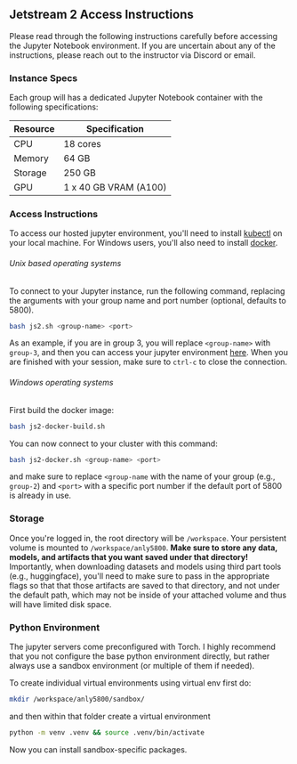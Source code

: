 ## Jetstream 2 Access Instructions

Please read through the following instructions carefully before accessing the Jupyter Notebook environment. If you are uncertain about any of the instructions, please reach out to the instructor via Discord or email.

### Instance Specs

Each group will has a dedicated Jupyter Notebook container with the following specifications:

| Resource | Specification |
|----------|---------------|
| CPU | 18 cores |
| Memory | 64 GB |
| Storage | 250 GB |
| GPU | 1 x 40 GB VRAM (A100) |

### Access Instructions

To access our hosted jupyter environment, you'll need to install [kubectl](https://kubernetes.io/docs/tasks/tools/) on your local machine. For Windows users, you'll also need to install [docker](https://docs.docker.com/desktop/install/windows-install/).

###### Unix based operating systems
To connect to your Jupyter instance, run the following command, replacing the arguments with your group name and port number (optional, defaults to 5800).

```bash
bash js2.sh <group-name> <port>
```

As an example, if you are in group 3, you will replace `<group-name>` with `group-3`, and then you can access your jupyter environment [here](http://localhost:5800). When you are finished with your session, make sure to `ctrl-c` to close the connection.

###### Windows operating systems
First build the docker image:

```bash
bash js2-docker-build.sh
```

You can now connect to your cluster with this command:

```bash
bash js2-docker.sh <group-name> <port>
```

and make sure to replace `<group-name` with the name of your group (e.g., `group-2`) and `<port>` with a specific port number if the default port of 5800 is already in use.

### Storage

Once you're logged in, the root directory will be `/workspace`. Your persistent volume is mounted to `/workspace/anly5800`. **Make sure to store any data, models, and artifacts that you want saved under that directory!** Importantly, when downloading datasets and models using third part tools (e.g., huggingface), you'll need to make sure to pass in the appropriate flags so that that those artifacts are saved to that directory, and not under the default path, which may not be inside of your attached volume and thus will have limited disk space.

### Python Environment

The jupyter servers come preconfigured with Torch. I highly recommend that you not configure the base python environment directly, but rather always use a sandbox environment (or multiple of them if needed).

To create individual virtual environments using virtual env first do:

```bash
mkdir /workspace/anly5800/sandbox/
```

and then within that folder create a virtual environment

```bash
python -m venv .venv && source .venv/bin/activate
```

Now you can install sandbox-specific packages.

